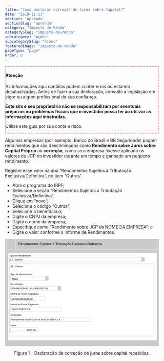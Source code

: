 ```yaml
---
title: "Como declarar correção de Juros sobre Capital?"
date: "2019-11-13"
section: "Aprenda"
sectionSlug: "aprenda"
category: "Imposto de Renda"
categorySlug: "imposto-de-renda"
subcategory: "Ações"
subcategorySlug: "acoes"
featuredImage: "imposto-de-renda"
pageType: "page"
order: 8
---
```


<div class="borderBox" style="border: 1px dashed red">

<h4>Atenção</h4>

As informações aqui contidas podem conter erros ou estarem desatualizadas. Antes de fazer a sua declaração, consulte a legislação em vigor ou algum profissional de sua confiança.

**Este *site* e seu proprietário não se responsabilizam por eventuais prejuízos ou problemas fiscais que o investidor possa ter ao utilizar as informações aqui mostradas.**

Utilize este guia por sua conta e risco.


</div>

Algumas empresas (por exemplo: Banco do Brasil e BB Seguridade) pagam rendimentos que são descriminados como **Rendimento sobre Juros sobre Capital Próprio** ou **correção**, como se a empresa tivesse aplicado os valores de JCP do investidor durante um tempo e ganhado um pequeno rendimento.

Registre esse valor na aba “Rendimentos Sujeitos à Tributação Exclusiva/Definitiva“, no item “Outros“.

- Abra o programa do IRPF;
- Selecione a seção “Rendimentos Sujeitos à Tributação Exclusiva/Definitiva”;
- Clique em “novo”;
- Selecione o código “Outros”;
- Selecione o beneficiário;
- Digite o CNPJ da empresa;
- Digite o nome da empresa;
- Especifique como “Rendimento sobre JCP da NOME DA EMPRESA”; e
- Digite o valor conforme o Informe de Rendimentos.


<div style="text-align:center">

<svg  viewBox="0 0 313.9 218.2" >
<style type="text/css">
	.st0{fill:#CBCBCB;}
	.st1{fill:#FFFFFF;}
	.st2{fill:none;stroke:#FFFFFF;stroke-width:0.5;stroke-miterlimit:10;}
	.st3{fill:none;stroke:#CBCBCB;stroke-width:0.5;stroke-miterlimit:10;}
	.st4{font-family:'Arial';}
	.st5{font-size:7px;}
	.st6{font-size:5px;}
</style>
<g id="fundo_cinza">
	<rect id="XMLID_103_" y="0.1" class="st0" width="313.9" height="218"/>
</g>
<g id="fundo_branco">
	<rect id="XMLID_102_" x="6.1" y="28.4" class="st1" width="303.3" height="177.9"/>
	<line id="XMLID_101_" class="st2" x1="317.5" y1="22.1" x2="-3.2" y2="22.1"/>
	<line id="XMLID_100_" class="st2" x1="21.3" y1="22.1" x2="21.3" y2="-0.1"/>
</g>
<g id="bordas">
	<rect id="XMLID_99_" x="8.9" y="50.1" class="st3" width="294.7" height="147.4"/>
	<rect id="XMLID_98_" x="8.9" y="37.3" class="st3" width="269.2" height="8.7"/>
	<rect id="XMLID_97_" x="11" y="75.7" class="st3" width="71.9" height="8.7"/>
	<rect id="XMLID_96_" x="11" y="180.3" class="st3" width="57.2" height="8.7"/>
	<rect id="XMLID_95_" x="11" y="96" class="st3" width="97.6" height="8.7"/>
	<rect id="XMLID_94_" x="11" y="116.8" class="st3" width="70.8" height="8.7"/>
	<rect id="XMLID_93_" x="11" y="138.5" class="st3" width="103.4" height="8.7"/>
	<rect id="XMLID_107_" x="11" y="159.4" class="st3" width="164.3" height="8.7"/>
</g>
<g id="botões">
	<rect id="XMLID_92_" x="81.8" y="75.7" class="st0" width="6.9" height="8.7"/>
	<rect id="XMLID_91_" x="107.5" y="96" class="st0" width="6.9" height="8.7"/>
	<rect id="XMLID_104_" x="278" y="37.3" class="st0" width="6.9" height="8.7"/>
	<text id="XMLID_90_" transform="matrix(1 0 0 1 26.744 12.7102)" class="st4 st5">Rendimentos Sujeitos à Tributação Exclusiva/Definitiva</text>
	<text id="XMLID_89_" transform="matrix(1 0 0 1 8.4165 35.2029)" class="st4 st6">Tipo de Rendimento</text>
	<text id="XMLID_88_" transform="matrix(1 0 0 1 10.0002 43.5066)" class="st4 st6">12 - Outros</text>
	<text id="XMLID_87_" transform="matrix(1 0 0 1 10.9735 73.4883)" class="st4 st6">Tipo de Beneficiário</text>
	<text id="XMLID_86_" transform="matrix(1 0 0 1 13.0005 82.5724)" class="st4 st6">Titular</text>
	<text id="XMLID_85_" transform="matrix(1 0 0 1 10.8518 177.6306)" class="st4 st6">Valor</text>
	<text id="XMLID_84_" transform="matrix(1 0 0 1 44.5121 186.8904)" class="st4 st6">1000,00</text>
	<text id="XMLID_83_" transform="matrix(1 0 0 1 10.974 93.2556)" class="st4 st6">Beneficiário</text>
	<text id="XMLID_82_" transform="matrix(0.9651 0 0 1 13.0005 102.3397)" class="st4 st6">000.000.000-00 - FULANO DE TAL</text>
	<text id="XMLID_81_" transform="matrix(1 0 0 1 10.9736 57.546)" class="st4 st6">12 - Outros</text>
	<text id="XMLID_80_" transform="matrix(1 0 0 1 10.8079 113.6306)" class="st4 st6">CNPJ da Fonte Pagadora</text>
	<text id="XMLID_79_" transform="matrix(1 0 0 1 10.8076 134.7878)" class="st4 st6">Nome da Fonte Pagadora</text>
	<text id="XMLID_78_" transform="matrix(0.9651 0 0 1 13.0007 123.6454)" class="st4 st6">00.000.000/0001-00</text>
	<text id="XMLID_77_" transform="matrix(0.9651 0 0 1 13.0007 144.673)" class="st4 st6">INVESTINDO S.A.</text>
	<text id="XMLID_106_" transform="matrix(1 0 0 1 10.9736 156.6306)" class="st4 st6">Descrição</text>
	<text id="XMLID_105_" transform="matrix(1 0 0 1 12.8204 165.8904)" class="st4 st6">Rendimento sobre JCP da INVESTINDO S.A.</text>
</g>
<g id="texto">
</g>
</svg>


</div>


<p class="legenda" style="text-align:center">Figura 1 - Declaração de correção de juros sobre capital recebidos.</p>